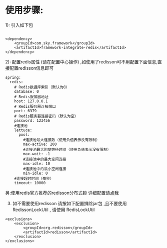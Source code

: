 使用步骤:
=====
1): 引入如下包
```

<dependency>
    <groupId>com.sky.framework</groupId>
    <artifactId>framework-integrate-redis</artifactId>
</dependency>

```
    
2): 配置redis属性 (请在配置中心操作) ,如使用了redisson可不用配置下面信息,直接配置redisson信息即可

```
spring:
  redis:
    # Redis数据库索引（默认为0）
    database: 0
    # Redis服务器地址
    host: 127.0.0.1
    # Redis服务器连接端口
    port: 6379
    # Redis服务器连接密码（默认为空）
    password: 123456
    #连接池
    lettuce:
      pool:
        #连接池最大连接数（使用负值表示没有限制）
        max-active: 200
        #连接池最大阻塞等待时间（使用负值表示没有限制）
        max-wait: -1
        #连接池中的最大空闲连接
        max-idle: 10
        #连接池中的最小空闲连接
        min-idle: 0
    #连接超时时间（毫秒）
    timeout: 10000

```
另:使用redis官方推荐的redisson分布式锁
详细配置请[点我](https://github.com/redisson/redisson/wiki)

3) 如不需要使用redisson 请按如下配置排除jar包 ,且不要使用 RedissonLockUtil , 请使用 RedisLockUtil

```
<exclusions>
    <exclusion>
        <groupId>org.redisson</groupId>
        <artifactId>redisson</artifactId>
    </exclusion>
</exclusions>
```